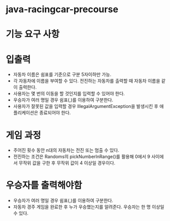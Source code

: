 # java-racingcar-precourse


# 기능 요구 사항

# 입출력
+ 자동차 이름은 쉼표를 기준으로 구분 5자이하만 가능.
+ 각 자동차에 이름을 부여할 수 있다. 전진하는 자동차를 출력할 때 자동차 이름을 같이 출력한다.
+ 사용자는 몇 번의 이동을 할 것인지를 입력할 수 있어야 한다.
+ 우승자가 여러 명일 경우 쉼표(,)를 이용하여 구분한다.
+ 사용자가 잘못된 값을 입력할 경우 IllegalArgumentException을 발생시킨 후 애플리케이션은 종료되어야 한다.


# 게임 과정
+ 주어진 횟수 동안 n대의 자동차는 전진 또는 멈출 수 있다.
+ 전진하는 조건은 Randoms의 pickNumberInRange()를 활용해 0에서 9 사이에서
무작위 값을 구한 후 무작위 값이 4 이상일 경우이다.

# 우승자를 출력해야함
+ 우승자가 여러 명일 경우 쉼표(,)를 이용하여 구분한다.
+ 자동차 경주 게임을 완료한 후 누가 우승했는지를 알려준다. 우승자는 한 명 이상일 수 있다.



